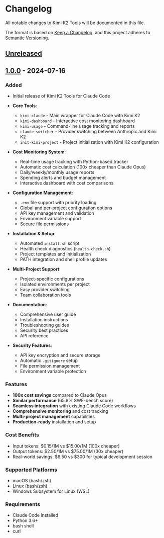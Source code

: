 # Changelog

All notable changes to Kimi K2 Tools will be documented in this file.

The format is based on [Keep a Changelog](https://keepachangelog.com/en/1.0.0/),
and this project adheres to [Semantic Versioning](https://semver.org/spec/v2.0.0.html).

## [Unreleased]

## [1.0.0] - 2024-07-16

### Added
- Initial release of Kimi K2 Tools for Claude Code
- **Core Tools**:
  - `kimi-claude` - Main wrapper for Claude Code with Kimi K2
  - `kimi-dashboard` - Interactive cost monitoring dashboard
  - `kimi-usage` - Command-line usage tracking and reports
  - `claude-switcher` - Provider switching between Anthropic and Kimi K2
  - `init-kimi-project` - Project initialization with Kimi K2 configuration

- **Cost Monitoring System**:
  - Real-time usage tracking with Python-based tracker
  - Automatic cost calculation (100x cheaper than Claude Opus)
  - Daily/weekly/monthly usage reports
  - Spending alerts and budget management
  - Interactive dashboard with cost comparisons

- **Configuration Management**:
  - `.env` file support with priority loading
  - Global and per-project configuration options
  - API key management and validation
  - Environment variable support
  - Secure file permissions

- **Installation & Setup**:
  - Automated `install.sh` script
  - Health check diagnostics (`health-check.sh`)
  - Project templates and initialization
  - PATH integration and shell profile updates

- **Multi-Project Support**:
  - Project-specific configurations
  - Isolated environments per project
  - Easy provider switching
  - Team collaboration tools

- **Documentation**:
  - Comprehensive user guide
  - Installation instructions
  - Troubleshooting guides
  - Security best practices
  - API reference

- **Security Features**:
  - API key encryption and secure storage
  - Automatic `.gitignore` setup
  - File permission management
  - Environment variable protection

### Features
- **100x cost savings** compared to Claude Opus
- **Similar performance** (65.8% SWE-bench score)
- **Seamless integration** with existing Claude Code workflows
- **Comprehensive monitoring** and cost tracking
- **Multi-project management** capabilities
- **Production-ready** installation and setup

### Cost Benefits
- Input tokens: $0.15/1M vs $15.00/1M (100x cheaper)
- Output tokens: $2.50/1M vs $75.00/1M (30x cheaper)
- Real-world savings: $6.50 vs $300 for typical development session

### Supported Platforms
- macOS (bash/zsh)
- Linux (bash/zsh)
- Windows Subsystem for Linux (WSL)

### Requirements
- Claude Code installed
- Python 3.6+
- bash shell
- curl

[Unreleased]: https://github.com/yourusername/kimi-k2-tools/compare/v1.0.0...HEAD
[1.0.0]: https://github.com/yourusername/kimi-k2-tools/releases/tag/v1.0.0